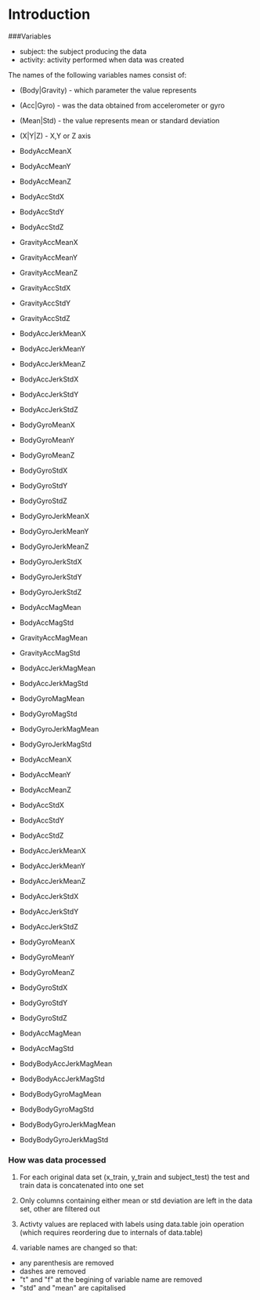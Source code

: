 # Introduction


###Variables

- subject:			the subject producing the data
- activity:			activity performed when data was created

The names of the following variables names consist of:

- (Body|Gravity) - which parameter the value represents
- (Acc|Gyro) - was the data obtained from accelerometer or gyro
- (Mean|Std) - the value represents mean or standard deviation
- (X|Y|Z) - X,Y or Z axis


- BodyAccMeanX
- BodyAccMeanY
- BodyAccMeanZ
- BodyAccStdX
- BodyAccStdY
- BodyAccStdZ
- GravityAccMeanX
- GravityAccMeanY
- GravityAccMeanZ
- GravityAccStdX
- GravityAccStdY
- GravityAccStdZ
- BodyAccJerkMeanX
- BodyAccJerkMeanY
- BodyAccJerkMeanZ
- BodyAccJerkStdX
- BodyAccJerkStdY
- BodyAccJerkStdZ
- BodyGyroMeanX
- BodyGyroMeanY
- BodyGyroMeanZ
- BodyGyroStdX
- BodyGyroStdY
- BodyGyroStdZ
- BodyGyroJerkMeanX
- BodyGyroJerkMeanY
- BodyGyroJerkMeanZ
- BodyGyroJerkStdX
- BodyGyroJerkStdY
- BodyGyroJerkStdZ
- BodyAccMagMean
- BodyAccMagStd
- GravityAccMagMean
- GravityAccMagStd
- BodyAccJerkMagMean
- BodyAccJerkMagStd
- BodyGyroMagMean
- BodyGyroMagStd
- BodyGyroJerkMagMean
- BodyGyroJerkMagStd
- BodyAccMeanX
- BodyAccMeanY
- BodyAccMeanZ
- BodyAccStdX
- BodyAccStdY
- BodyAccStdZ
- BodyAccJerkMeanX
- BodyAccJerkMeanY
- BodyAccJerkMeanZ
- BodyAccJerkStdX
- BodyAccJerkStdY
- BodyAccJerkStdZ
- BodyGyroMeanX
- BodyGyroMeanY
- BodyGyroMeanZ
- BodyGyroStdX
- BodyGyroStdY
- BodyGyroStdZ
- BodyAccMagMean
- BodyAccMagStd
- BodyBodyAccJerkMagMean
- BodyBodyAccJerkMagStd
- BodyBodyGyroMagMean
- BodyBodyGyroMagStd
- BodyBodyGyroJerkMagMean
- BodyBodyGyroJerkMagStd


### How was data processed

1. For each original data set (x_train, y_train and subject_test) the test and train data is concatenated into one set

2. Only columns containing either mean or std deviation are left in the data set, other are filtered out

3. Activty values are replaced with labels using data.table join operation (which requires reordering due to internals of data.table)

4. variable names are changed so that:

- any parenthesis are removed
- dashes are removed
- "t" and "f" at the begining of variable name are removed
- "std" and "mean" are capitalised


